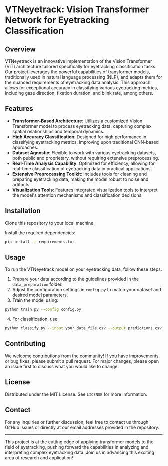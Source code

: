 
# VTNeyetrack: Vision Transformer Network for Eyetracking Classification

## Overview

VTNeyetrack is an innovative implementation of the Vision Transformer (ViT) architecture tailored specifically for eyetracking classification tasks. Our project leverages the powerful capabilities of transformer models, traditionally used in natural language processing (NLP), and adapts them for the nuanced requirements of eyetracking data analysis. This approach allows for exceptional accuracy in classifying various eyetracking metrics, including gaze direction, fixation duration, and blink rate, among others.

## Features

- **Transformer-Based Architecture**: Utilizes a customized Vision Transformer model to process eyetracking data, capturing complex spatial relationships and temporal dynamics.
- **High Accuracy Classification**: Designed for high performance in classifying eyetracking metrics, improving upon traditional CNN-based approaches.
- **Dataset Agnostic**: Flexible to work with various eyetracking datasets, both public and proprietary, without requiring extensive preprocessing.
- **Real-Time Analysis Capability**: Optimized for efficiency, allowing for real-time classification of eyetracking data in practical applications.
- **Extensive Preprocessing Toolkit**: Includes tools for cleaning and preparing eyetracking data, making the model robust to noise and artifacts.
- **Visualization Tools**: Features integrated visualization tools to interpret the model's attention mechanisms and classification decisions.

## Installation

Clone this repository to your local machine:

Install the required dependencies:

```bash
pip install -r requirements.txt
```

## Usage

To run the VTNeyetrack model on your eyetracking data, follow these steps:

1. Prepare your data according to the guidelines provided in the `data_preparation` folder.
2. Adjust the configuration settings in `config.py` to match your dataset and desired model parameters.
3. Train the model using:

```bash
python train.py --config config.py
```

4. For classification, use:

```bash
python classify.py --input your_data_file.csv --output predictions.csv
```

## Contributing

We welcome contributions from the community! If you have improvements or bug fixes, please submit a pull request. For major changes, please open an issue first to discuss what you would like to change.

## License

Distributed under the MIT License. See `LICENSE` for more information.

## Contact

For any inquiries or further discussion, feel free to contact us through GitHub issues or directly at our email addresses provided in the repository.

---

This project is at the cutting edge of applying transformer models to the field of eyetracking, pushing forward the capabilities in analyzing and interpreting complex eyetracking data. Join us in advancing this exciting area of research and application!
